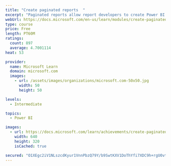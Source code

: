 ```yaml
---
title: "Create paginated reports  "
excerpt: "Paginated reports allow report developers to create Power BI artifacts that have tightly controlled rendering requirements. Paginated reports are ideal for creating sales invoices, receipts, purchase orders, and tabular data. This module will teach you how to create reports, add parameters, and work with tables and charts in paginated reports."
webUrl: https://docs.microsoft.com/en-us/learn/modules/create-paginated-reports-power-bi/
type: course
price: Free
length: PT60M
ratings:
  count: 897
  average: 4.7001114
heat: 53

provider:
  name: Microsoft Learn
  domain: microsoft.com
  images:
    - url: /assets/images/organizations/microsoft.com-50x50.jpg
      width: 50
      height: 50

levels:
  - Intermediate

topics:
  - Power BI

images:
  - url: https://docs.microsoft.com/learn/achievements/create-paginated-reports-power-bi-social.png
    width: 640
    height: 320
    isCached: true

secured: "O1XEgc2iV1NLszcdKyur1VnnPbzQ79Y/b9SwtKXV1DoThYfi7XDC9h+rgU0vtyB5wtgWV1LZt+i8LdZHE9upYjMGj71T/+9471BFGWfKNGgyf8y+f8TjzCHNsDPtdS1y8EJH0ZCk6psneCEo46GVLWyGyAqL7Qr15mKF0RlPOwPEvZgyq80RvmElGhQ4neQZN9BXAxDQf+hh5XRuLIyKn9K4Bqoxh64NuPBf3AdizDTWPKob0diOhTbg8rLgmccFeA+QPkA8WEmGmEGrdnAZ3WtVDZ1Tz7C5Abp/HirgealZTbfup7TZ4IAZLtYMOCfePZ93eIhI8TEWr4VQQtAPbVVupgzRaLTF2iYK6JOH87kB5mNIO0qr4mLXr2d8ufx7JmIOS4vNqjaRr31oOZib9mqhTii6iYYWle278UimEIU=;K1EQ4dHl5Mduotq+0MKQwQ=="
---
```


